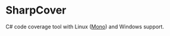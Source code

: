 SharpCover
==========

C# code coverage tool with Linux ([Mono](https://github.com/mono/mono)) and Windows support.